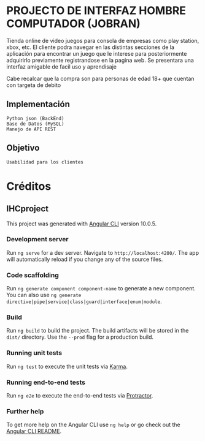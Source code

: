# PROJECTO DE INTERFAZ HOMBRE COMPUTADOR (JOBRAN)

Tienda online de video juegos para consola de empresas como play station, xbox, etc.
El cliente podra navegar en las distintas secciones de la aplicación para encontrar un juego que le interese para posteriormente adquirirlo previamente registrandose en la pagina web.
Se presentara una interfaz amigable de facil uso y aprendisaje

Cabe recalcar que la compra son para personas de edad 18+ que cuentan con targeta de debito

## Implementación
    Python json (BackEnd)
    Base de Datos (MySQL)
    Manejo de API REST


## Objetivo
    Usabilidad para los clientes




# Créditos
## IHCproject

This project was generated with [Angular CLI](https://github.com/angular/angular-cli) version 10.0.5.

### Development server

Run `ng serve` for a dev server. Navigate to `http://localhost:4200/`. The app will automatically reload if you change any of the source files.

### Code scaffolding

Run `ng generate component component-name` to generate a new component. You can also use `ng generate directive|pipe|service|class|guard|interface|enum|module`.

### Build

Run `ng build` to build the project. The build artifacts will be stored in the `dist/` directory. Use the `--prod` flag for a production build.

### Running unit tests

Run `ng test` to execute the unit tests via [Karma](https://karma-runner.github.io).

### Running end-to-end tests

Run `ng e2e` to execute the end-to-end tests via [Protractor](http://www.protractortest.org/).

### Further help

To get more help on the Angular CLI use `ng help` or go check out the [Angular CLI README](https://github.com/angular/angular-cli/blob/master/README.md).
